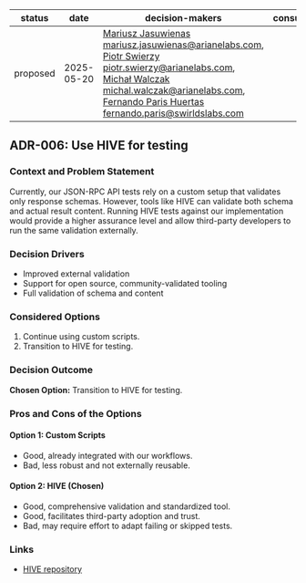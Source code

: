 
| status   | date       | decision-makers                                                                                                                                                                                                                                                                                                                                               | consulted | informed |
|----------|------------|---------------------------------------------------------------------------------------------------------------------------------------------------------------------------------------------------------------------------------------------------------------------------------------------------------------------------------------------------------------|-----------|----------|
| proposed | 2025-05-20 | [Mariusz Jasuwienas](https://github.com/arianejasuwienas) <mariusz.jasuwienas@arianelabs.com>, [Piotr Swierzy](https://github.com/se7enarianelabs) <piotr.swierzy@arianelabs.com>, [Michał Walczak](https://github.com/mwb-al) <michal.walczak@arianelabs.com>, [Fernando Paris Huertas](https://github.com/Ferparishuertas) <fernando.paris@swirldslabs.com> |           |          |

## ADR-006: Use HIVE for testing

### Context and Problem Statement

Currently, our JSON-RPC API tests rely on a custom setup that validates only response schemas. However, tools like HIVE can validate both schema and actual result content. Running HIVE tests against our implementation would provide a higher assurance level and allow third-party developers to run the same validation externally.

### Decision Drivers

* Improved external validation
* Support for open source, community-validated tooling
* Full validation of schema and content

### Considered Options

1. Continue using custom scripts.
2. Transition to HIVE for testing.

### Decision Outcome

**Chosen Option:** Transition to HIVE for testing.

### Pros and Cons of the Options

#### Option 1: Custom Scripts

* Good, already integrated with our workflows.
* Bad, less robust and not externally reusable.

#### Option 2: HIVE (Chosen)

* Good, comprehensive validation and standardized tool.
* Good, facilitates third-party adoption and trust.
* Bad, may require effort to adapt failing or skipped tests.

### Links

* [HIVE repository](https://github.com/ethereum/hive)
